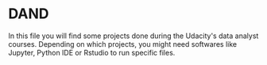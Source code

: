 # DAND
In this file you will find some projects done during the Udacity's data analyst courses. Depending on which projects, you might need softwares like Jupyter, Python IDE or Rstudio to run specific files.
